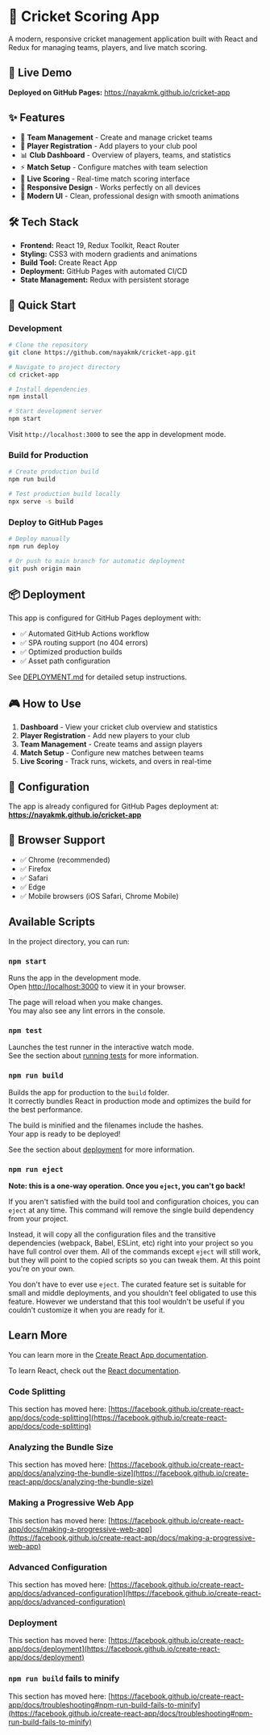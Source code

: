 # 🏏 Cricket Scoring App

A modern, responsive cricket management application built with React and Redux for managing teams, players, and live match scoring.

## 🚀 Live Demo

**Deployed on GitHub Pages:** https://nayakmk.github.io/cricket-app

## ✨ Features

- 🏏 **Team Management** - Create and manage cricket teams
- 👥 **Player Registration** - Add players to your club pool
- 📊 **Club Dashboard** - Overview of players, teams, and statistics  
- ⚡ **Match Setup** - Configure matches with team selection
- 🎯 **Live Scoring** - Real-time match scoring interface
- 📱 **Responsive Design** - Works perfectly on all devices
- 🎨 **Modern UI** - Clean, professional design with smooth animations

## 🛠️ Tech Stack

- **Frontend:** React 19, Redux Toolkit, React Router
- **Styling:** CSS3 with modern gradients and animations
- **Build Tool:** Create React App
- **Deployment:** GitHub Pages with automated CI/CD
- **State Management:** Redux with persistent storage

## 🚀 Quick Start

### Development

```bash
# Clone the repository
git clone https://github.com/nayakmk/cricket-app.git

# Navigate to project directory
cd cricket-app

# Install dependencies
npm install

# Start development server
npm start
```

Visit `http://localhost:3000` to see the app in development mode.

### Build for Production

```bash
# Create production build
npm run build

# Test production build locally
npx serve -s build
```

### Deploy to GitHub Pages

```bash
# Deploy manually
npm run deploy

# Or push to main branch for automatic deployment
git push origin main
```

## 📦 Deployment

This app is configured for GitHub Pages deployment with:

- ✅ Automated GitHub Actions workflow
- ✅ SPA routing support (no 404 errors)
- ✅ Optimized production builds
- ✅ Asset path configuration

See [DEPLOYMENT.md](./DEPLOYMENT.md) for detailed setup instructions.

## 🎮 How to Use

1. **Dashboard** - View your cricket club overview and statistics
2. **Player Registration** - Add new players to your club
3. **Team Management** - Create teams and assign players
4. **Match Setup** - Configure new matches between teams
5. **Live Scoring** - Track runs, wickets, and overs in real-time

## 🔧 Configuration

The app is already configured for GitHub Pages deployment at:
**https://nayakmk.github.io/cricket-app**

## 📱 Browser Support

- ✅ Chrome (recommended)
- ✅ Firefox  
- ✅ Safari
- ✅ Edge
- ✅ Mobile browsers (iOS Safari, Chrome Mobile)

## Available Scripts

In the project directory, you can run:

### `npm start`

Runs the app in the development mode.\
Open [http://localhost:3000](http://localhost:3000) to view it in your browser.

The page will reload when you make changes.\
You may also see any lint errors in the console.

### `npm test`

Launches the test runner in the interactive watch mode.\
See the section about [running tests](https://facebook.github.io/create-react-app/docs/running-tests) for more information.

### `npm run build`

Builds the app for production to the `build` folder.\
It correctly bundles React in production mode and optimizes the build for the best performance.

The build is minified and the filenames include the hashes.\
Your app is ready to be deployed!

See the section about [deployment](https://facebook.github.io/create-react-app/docs/deployment) for more information.

### `npm run eject`

**Note: this is a one-way operation. Once you `eject`, you can't go back!**

If you aren't satisfied with the build tool and configuration choices, you can `eject` at any time. This command will remove the single build dependency from your project.

Instead, it will copy all the configuration files and the transitive dependencies (webpack, Babel, ESLint, etc) right into your project so you have full control over them. All of the commands except `eject` will still work, but they will point to the copied scripts so you can tweak them. At this point you're on your own.

You don't have to ever use `eject`. The curated feature set is suitable for small and middle deployments, and you shouldn't feel obligated to use this feature. However we understand that this tool wouldn't be useful if you couldn't customize it when you are ready for it.

## Learn More

You can learn more in the [Create React App documentation](https://facebook.github.io/create-react-app/docs/getting-started).

To learn React, check out the [React documentation](https://reactjs.org/).

### Code Splitting

This section has moved here: [https://facebook.github.io/create-react-app/docs/code-splitting](https://facebook.github.io/create-react-app/docs/code-splitting)

### Analyzing the Bundle Size

This section has moved here: [https://facebook.github.io/create-react-app/docs/analyzing-the-bundle-size](https://facebook.github.io/create-react-app/docs/analyzing-the-bundle-size)

### Making a Progressive Web App

This section has moved here: [https://facebook.github.io/create-react-app/docs/making-a-progressive-web-app](https://facebook.github.io/create-react-app/docs/making-a-progressive-web-app)

### Advanced Configuration

This section has moved here: [https://facebook.github.io/create-react-app/docs/advanced-configuration](https://facebook.github.io/create-react-app/docs/advanced-configuration)

### Deployment

This section has moved here: [https://facebook.github.io/create-react-app/docs/deployment](https://facebook.github.io/create-react-app/docs/deployment)

### `npm run build` fails to minify

This section has moved here: [https://facebook.github.io/create-react-app/docs/troubleshooting#npm-run-build-fails-to-minify](https://facebook.github.io/create-react-app/docs/troubleshooting#npm-run-build-fails-to-minify)
